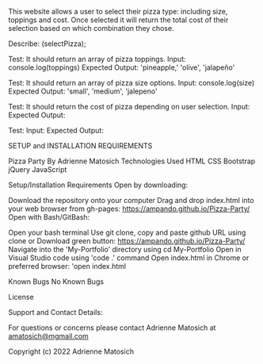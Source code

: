 This website allows a user to select their pizza type: including size, toppings and cost. Once selected it will return the total cost of their selection based on which combination they chose. 

Describe: (selectPizza);

Test: It should return an array of pizza toppings.
Input: console.log(toppings)
Expected Output: 'pineapple,' 'olive', 'jalapeño'

Test: It should return an array of pizza size options.
Input: console.log(size)
 Expected Output: 'small', 'medium', 'jalepeno'

Test:  It should return the cost of pizza depending on user selection.
Input: 
Expected Output: 

Test: 
Input:
Expected Output: 

SETUP and INSTALLATION REQUIREMENTS

Pizza Party 
By Adrienne Matosich
Technologies Used
HTML
CSS
Bootstrap
jQuery
JavaScript

Setup/Installation Requirements
Open by downloading:

Download the repository onto your computer
Drag and drop index.html into your web browser from gh-pages: https://ampando.github.io/Pizza-Party/
Open with Bash/GitBash:

Open your bash terminal
Use git clone, copy and paste github URL using clone or
Download green button: https://ampando.github.io/Pizza-Party/
Navigate into the 'My-Portfolio' directory using cd My-Portfolio
Open in Visual Studio code using 'code .' command
Open index.html in Chrome or preferred browser: 'open index.html

Known Bugs
No Known Bugs

License

Support and Contact Details:

For questions or concerns please contact Adrienne Matosich at amatosich@mgmail.com

Copyright (c) 2022 Adrienne Matosich